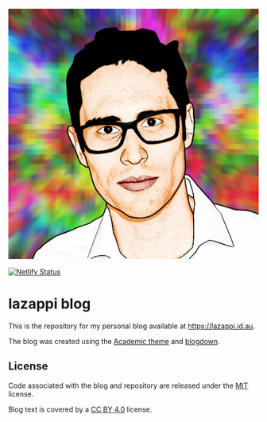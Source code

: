 <p align="center"><a href="https://lazappi.id.au" target="_blank" rel="noopener"><img src="content/authors/admin/avatar.jpg" alt="Academic logo"></a></p>

[![Netlify Status](https://api.netlify.com/api/v1/badges/5eca3cc1-a042-44c9-bb0d-41c471c27885/deploy-status)](https://app.netlify.com/sites/kind-leakey-862962/deploys)

# lazappi blog

This is the repository for my personal blog available at https://lazappi.id.au.

The blog was created using the [Academic theme](https://sourcethemes.com/academic/)
and [blogdown](https://bookdown.org/yihui/blogdown/).

## License

Code associated with the blog and repository are released under the [MIT](https://choosealicense.com/licenses/mit/) license.

Blog text is covered by a [CC BY 4.0](https://creativecommons.org/licenses/by/4.0/) license.
